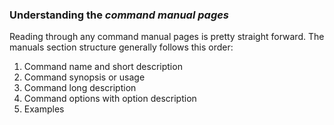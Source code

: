 ### Understanding the _command manual pages_

Reading through any command manual pages is pretty straight forward. The manuals section structure generally follows this order:

1. Command name and short description
2. Command synopsis or usage
3. Command long description
4. Command options with option description
5. Examples